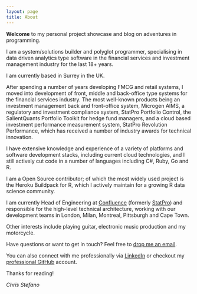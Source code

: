 ```yaml
---
layout: page
title: About
---
```


<p class="message">
<b>Welcome</b> to my personal project showcase and blog on adventures in programming.
</p>

I am a system/solutions builder and polyglot programmer, specialising in data driven analytics type
software in the financial services and investment management industry for the last 18+ years.

I am currently based in Surrey in the UK.

After spending a number of years developing FMCG and retail systems, I moved into development of
front, middle and back-office type systems for the financial services industry. The most well-known
products being an investment management back and front-office system, Microgen AIMS, a regulatory
and investment compliance system, StatPro Portfolio Control, the SalientQuants Portfolio Toolkit
for hedge fund managers, and a cloud based investment performance measurement system,
StatPro Revolution Performance, which has received a number of industry awards for technical innovation.

I have extensive knowledge and experience of a variety of platforms and software development stacks,
including current cloud technologies, and I still actively cut code in a number of languages
including C#, Ruby, Go and R.

I am a Open Source contributor; of which the most widely used project is the Heroku Buildpack for R,
which I actively maintain for a growing R data science community.

I am currently Head of Engineering at [Confluence][confluence] (formerly [StatPro][statpro]) and responsible for the high-level technical
architecture, working with our development teams in London, Milan, Montreal, Pittsburgh and Cape Town.

Other interests include playing guitar, electronic music production and my motorcycle.

Have questions or want to get in touch? Feel free to [drop me an email](mailto:virtualstaticvoid@gmail.com).

You can also connect with me professionally via [LinkedIn][linkedin] or checkout my [professional GitHub][github] account.

Thanks for reading!

_Chris Stefano_

<!-- links -->

[confluence]: https://confluence.com
[github]: https://github.com/cstefano
[linkedin]: https://www.linkedin.com/in/chrisstefano/
[statpro]: https://www.statpro.com
